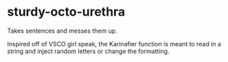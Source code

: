 # sturdy-octo-urethra
Takes sentences and messes them up.

Inspired off of VSCO girl speak, the Karinafier function is meant to read in a string and inject random letters or change the formatting.

